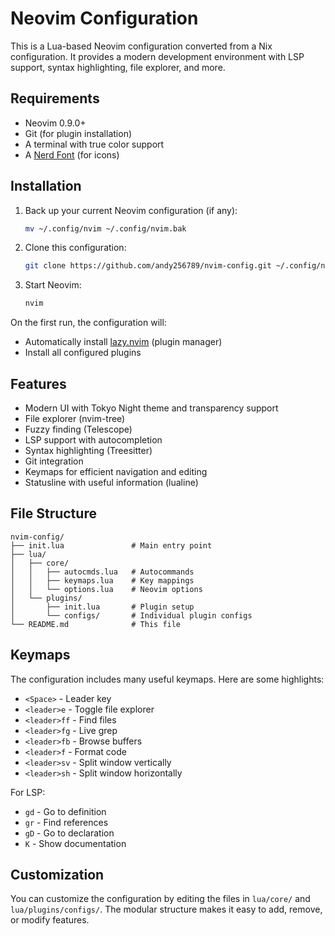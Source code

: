 # Neovim Configuration

This is a Lua-based Neovim configuration converted from a Nix configuration. It provides a modern development environment with LSP support, syntax highlighting, file explorer, and more.

## Requirements

-   Neovim 0.9.0+
-   Git (for plugin installation)
-   A terminal with true color support
-   A [Nerd Font](https://www.nerdfonts.com/) (for icons)

## Installation

1. Back up your current Neovim configuration (if any):

    ```sh
    mv ~/.config/nvim ~/.config/nvim.bak
    ```

2. Clone this configuration:

    ```sh
    git clone https://github.com/andy256789/nvim-config.git ~/.config/nvim
    ```

3. Start Neovim:
    ```sh
    nvim
    ```

On the first run, the configuration will:

-   Automatically install [lazy.nvim](https://github.com/folke/lazy.nvim) (plugin manager)
-   Install all configured plugins

## Features

-   Modern UI with Tokyo Night theme and transparency support
-   File explorer (nvim-tree)
-   Fuzzy finding (Telescope)
-   LSP support with autocompletion
-   Syntax highlighting (Treesitter)
-   Git integration
-   Keymaps for efficient navigation and editing
-   Statusline with useful information (lualine)

## File Structure

```
nvim-config/
├── init.lua               # Main entry point
├── lua/
│   ├── core/
│   │   ├── autocmds.lua   # Autocommands
│   │   ├── keymaps.lua    # Key mappings
│   │   └── options.lua    # Neovim options
│   └── plugins/
│       ├── init.lua       # Plugin setup
│       └── configs/       # Individual plugin configs
└── README.md              # This file
```

## Keymaps

The configuration includes many useful keymaps. Here are some highlights:

-   `<Space>` - Leader key
-   `<leader>e` - Toggle file explorer
-   `<leader>ff` - Find files
-   `<leader>fg` - Live grep
-   `<leader>fb` - Browse buffers
-   `<leader>f` - Format code
-   `<leader>sv` - Split window vertically
-   `<leader>sh` - Split window horizontally

For LSP:

-   `gd` - Go to definition
-   `gr` - Find references
-   `gD` - Go to declaration
-   `K` - Show documentation

## Customization

You can customize the configuration by editing the files in `lua/core/` and `lua/plugins/configs/`. The modular structure makes it easy to add, remove, or modify features.

